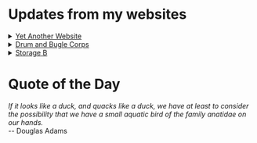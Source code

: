 # Updates from my websites

<details><summary> <a href="https://www.amon-hen.com">Yet Another Website</a> </summary>

* <a href="https://www.amon-hen.com/humor/34716">RiffTrax – The Myths Of Shoplifting</a>
* <a href="https://www.amon-hen.com/computing/internet/www/435">Quote of the Day</a>
* <a href="https://www.amon-hen.com/food/34694">Mmmm, Real Mayonnaise</a>
* <a href="https://www.amon-hen.com/television/8791">MST3K 0208 – Lost Continent</a>
* <a href="https://www.amon-hen.com/politics/34698">Make America Healthy Again</a>
* <a href="https://www.amon-hen.com/humor/32756">MST3K Short 1304 – Sleep For Health</a>
* <a href="https://www.amon-hen.com/politics/34690">Very severe consequences</a>
* <a href="https://www.amon-hen.com/movies/34672">The Amazing Transparent Man (1960)</a>
* <a href="https://www.amon-hen.com/music/34616">Solitude</a>
* <a href="https://www.amon-hen.com/politics/34682">Kennedy Center Honors</a>
</details>

<details><summary> <a href="https://www.drum-corps.net">Drum and Bugle Corps</a> </summary>

* <a href="https://www.drum-corps.net/news/4034">Drum Corps World – August 18, 2025</a>
* <a href="https://www.drum-corps.net/history/3371">August 12, 2022</a>
* <a href="https://www.drum-corps.net/scores/dci/4027">2025 DCI World Championship Finals</a>
* <a href="https://www.drum-corps.net/news/4024">2025 SoundSport International Music & Food Festival</a>
* <a href="https://www.drum-corps.net/scores/dci/4021">2025 DCI All-Age World Championship</a>
* <a href="https://www.drum-corps.net/history/4017">Spirit of Atlanta 50th Anniversary Alumni Corps (2025)</a>
* <a href="https://www.drum-corps.net/scores/dci/4014">2025 DCI World Championship Semifinals</a>
* <a href="https://www.drum-corps.net/scores/dci/4010">2025 DCI All-Age Class Championships</a>
* <a href="https://www.drum-corps.net/scores/dci/4007">2025 DCI World Championship Prelims</a>
* <a href="https://www.drum-corps.net/brass/4003">Bluecoats 2025 Encore Performance</a>
</details>

<details><summary> <a href="https://www.storage-b.com">Storage B</a> </summary>

* <a href="https://www.storage-b.com/ai/1105">Not Even Close</a>
* <a href="https://www.storage-b.com/math-numerical-analysis/1081">Crummy Code from Copilot</a>
* <a href="https://www.storage-b.com/humor/1067">Meeting Driven Development</a>
* <a href="https://www.storage-b.com/c/1057">CLion Is Now Free for Non-Commercial Use</a>
* <a href="https://www.storage-b.com/humor/1052">Programmers Then and Now</a>
* <a href="https://www.storage-b.com/c/1050">Strategies for Developing Safety-Critical Software in C++</a>
* <a href="https://www.storage-b.com/ai/1048">What trillion-dollar problem is AI trying to solve?</a>
* <a href="https://www.storage-b.com/math-numerical-analysis/1036">Hypot</a>
* <a href="https://www.storage-b.com/c/1015">Uploading Consciousness</a>
* <a href="https://www.storage-b.com/humor/1003">SCRUM: An Honest Ad</a>
</details>

# Quote of the Day
<p><em>If it looks like a duck, and quacks like a duck, we have at least to consider the possibility that we have a small aquatic bird of the family anatidae on our hands.</em><br /> -- Douglas Adams</p>